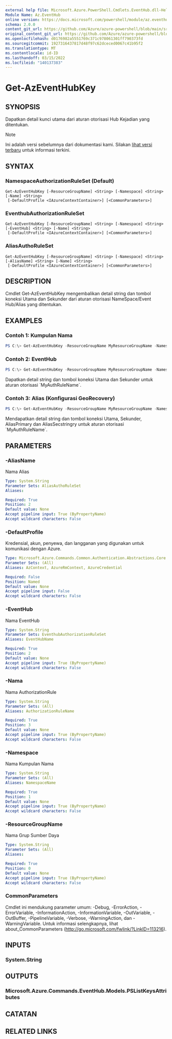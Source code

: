 ```yaml
---
external help file: Microsoft.Azure.PowerShell.Cmdlets.EventHub.dll-Help.xml
Module Name: Az.EventHub
online version: https://docs.microsoft.com/powershell/module/az.eventhub/get-azeventhubkey
schema: 2.0.0
content_git_url: https://github.com/Azure/azure-powershell/blob/main/src/EventHub/EventHub/help/Get-AzEventHubKey.md
original_content_git_url: https://github.com/Azure/azure-powershell/blob/main/src/EventHub/EventHub/help/Get-AzEventHubKey.md
ms.openlocfilehash: d0176982a5551769c371c978061301ff790373fd
ms.sourcegitcommit: 1927316437817d48f97c62dceced0067c41b95f2
ms.translationtype: MT
ms.contentlocale: id-ID
ms.lasthandoff: 03/15/2022
ms.locfileid: "140137383"
---
```

# Get-AzEventHubKey

## SYNOPSIS
Dapatkan detail kunci utama dari aturan otorisasi Hub Kejadian yang ditentukan.

> [!NOTE]
>Ini adalah versi sebelumnya dari dokumentasi kami. Silakan [lihat versi terbaru](/powershell/module/az.eventhub/get-azeventhubkey) untuk informasi terkini.

## SYNTAX

### NamespaceAuthorizationRuleSet (Default)
```
Get-AzEventHubKey [-ResourceGroupName] <String> [-Namespace] <String> [-Name] <String>
 [-DefaultProfile <IAzureContextContainer>] [<CommonParameters>]
```

### EventhubAuthorizationRuleSet
```
Get-AzEventHubKey [-ResourceGroupName] <String> [-Namespace] <String> [-EventHub] <String> [-Name] <String>
 [-DefaultProfile <IAzureContextContainer>] [<CommonParameters>]
```

### AliasAuthoRuleSet
```
Get-AzEventHubKey [-ResourceGroupName] <String> [-Namespace] <String> [-AliasName] <String> [-Name] <String>
 [-DefaultProfile <IAzureContextContainer>] [<CommonParameters>]
```

## DESCRIPTION
Cmdlet Get-AzEventHubKey mengembalikan detail string dan tombol koneksi Utama dan Sekunder dari aturan otorisasi NameSpace/Event Hub/Alias yang ditentukan.

## EXAMPLES

### Contoh 1: Kumpulan Nama
```powershell
PS C:\> Get-AzEventHubKey -ResourceGroupName MyResourceGroupName -NamespaceName MyNamespaceName -AuthorizationRuleName MyAuthRuleName
```

### Contoh 2: EventHub
```powershell
PS C:\> Get-AzEventHubKey -ResourceGroupName MyResourceGroupName -NamespaceName MyNamespaceName -EventHubName MyEventHubName -AuthorizationRuleName MyAuthRuleName
```

Dapatkan detail string dan tombol koneksi Utama dan Sekunder untuk aturan otorisasi \`MyAuthRuleName\`.

### Contoh 3: Alias (Konfigurasi GeoRecovery)
```powershell
PS C:\> Get-AzEventHubKey -ResourceGroupName MyResourceGroupName -NamespaceName MyNamespaceName -EventHubName MyEventHubName -AliasName MyAliasName -Name MyAuthRuleName
```

Mendapatkan detail string dan tombol koneksi Utama, Sekunder, AliasPrimary dan AliasSecstringry untuk aturan otorisasi \`MyAuthRuleName\`.

## PARAMETERS

### -AliasName
Nama Alias

```yaml
Type: System.String
Parameter Sets: AliasAuthoRuleSet
Aliases:

Required: True
Position: 2
Default value: None
Accept pipeline input: True (ByPropertyName)
Accept wildcard characters: False
```

### -DefaultProfile
Kredensial, akun, penyewa, dan langganan yang digunakan untuk komunikasi dengan Azure.

```yaml
Type: Microsoft.Azure.Commands.Common.Authentication.Abstractions.Core.IAzureContextContainer
Parameter Sets: (All)
Aliases: AzContext, AzureRmContext, AzureCredential

Required: False
Position: Named
Default value: None
Accept pipeline input: False
Accept wildcard characters: False
```

### -EventHub
Nama EventHub

```yaml
Type: System.String
Parameter Sets: EventhubAuthorizationRuleSet
Aliases: EventHubName

Required: True
Position: 2
Default value: None
Accept pipeline input: True (ByPropertyName)
Accept wildcard characters: False
```

### -Nama
Nama AuthorizationRule

```yaml
Type: System.String
Parameter Sets: (All)
Aliases: AuthorizationRuleName

Required: True
Position: 3
Default value: None
Accept pipeline input: True (ByPropertyName)
Accept wildcard characters: False
```

### -Namespace
Nama Kumpulan Nama

```yaml
Type: System.String
Parameter Sets: (All)
Aliases: NamespaceName

Required: True
Position: 1
Default value: None
Accept pipeline input: True (ByPropertyName)
Accept wildcard characters: False
```

### -ResourceGroupName
Nama Grup Sumber Daya

```yaml
Type: System.String
Parameter Sets: (All)
Aliases:

Required: True
Position: 0
Default value: None
Accept pipeline input: True (ByPropertyName)
Accept wildcard characters: False
```

### CommonParameters
Cmdlet ini mendukung parameter umum: -Debug, -ErrorAction, -ErrorVariable, -InformationAction, -InformationVariable, -OutVariable, -OutBuffer, -PipelineVariable, -Verbose, -WarningAction, dan -WarningVariable. Untuk informasi selengkapnya, lihat about_CommonParameters (http://go.microsoft.com/fwlink/?LinkID=113216).

## INPUTS

### System.String

## OUTPUTS

### Microsoft.Azure.Commands.EventHub.Models.PSListKeysAttributes

## CATATAN

## RELATED LINKS
